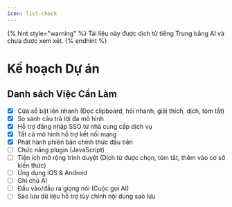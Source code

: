 ```yaml
---
icon: list-check
---
```


{% hint style="warning" %}
Tài liệu này được dịch từ tiếng Trung bằng AI và chưa được xem xét.
{% endhint %}

# Kế hoạch Dự án

## Danh sách Việc Cần Làm

* [x] Cửa sổ bật lên nhanh (Đọc clipboard, hỏi nhanh, giải thích, dịch, tóm tắt)
* [x] So sánh câu trả lời đa mô hình
* [x] Hỗ trợ đăng nhập SSO từ nhà cung cấp dịch vụ
* [x] Tất cả mô hình hỗ trợ kết nối mạng
* [x] Phát hành phiên bản chính thức đầu tiên
* [ ] Chức năng plugin (JavaScript)
* [ ] Tiện ích mở rộng trình duyệt (Dịch từ được chọn, tóm tắt, thêm vào cơ sở kiến thức)
* [ ] Ứng dụng iOS & Android
* [ ] Ghi chú AI
* [ ] Đầu vào/đầu ra giọng nói (Cuộc gọi AI)
* [ ] Sao lưu dữ liệu hỗ trợ tùy chỉnh nội dung sao lưu
